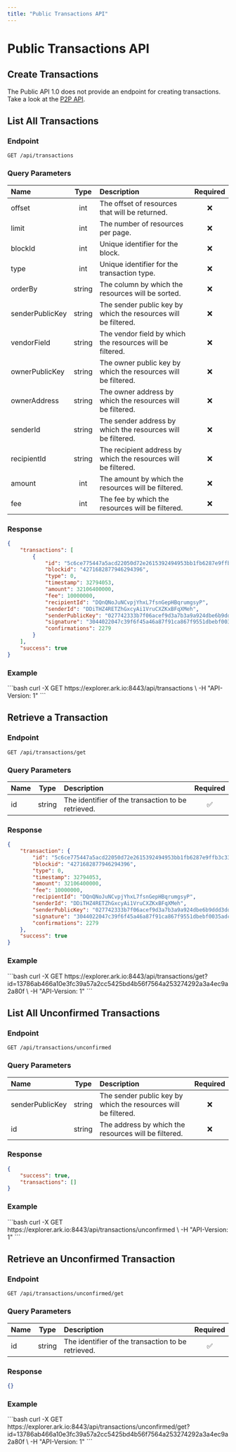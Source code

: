 ```yaml
---
title: "Public Transactions API"
---
```


# Public Transactions API

## Create Transactions

The Public API 1.0 does not provide an endpoint for creating transactions. Take a look at the [P2P API](/api/p2p/).

## List All Transactions

### Endpoint

```
GET /api/transactions
```

### Query Parameters

| Name            | Type   | Description                                                    | Required |
| :-------------- | :----: | :------------------------------------------------------------- | :------: |
| offset          | int    | The offset of resources that will be returned.                 | :x:      |
| limit           | int    | The number of resources per page.                              | :x:      |
| blockId         | int    | Unique identifier for the block.                               | :x:      |
| type            | int    | Unique identifier for the transaction type.                    | :x:      |
| orderBy         | string | The column by which the resources will be sorted.              | :x:      |
| senderPublicKey | string | The sender public key by which the resources will be filtered. | :x:      |
| vendorField     | string | The vendor field by which the resources will be filtered.      | :x:      |
| ownerPublicKey  | string | The owner public key by which the resources will be filtered.  | :x:      |
| ownerAddress    | string | The owner address by which the resources will be filtered.     | :x:      |
| senderId        | string | The sender address by which the resources will be filtered.    | :x:      |
| recipientId     | string | The recipient address by which the resources will be filtered. | :x:      |
| amount          | int    | The amount by which the resources will be filtered.            | :x:      |
| fee             | int    | The fee by which the resources will be filtered.               | :x:      |

### Response

```json
{
    "transactions": [
        {
            "id": "5c6ce775447a5acd22050d72e2615392494953bb1fb6287e9ffb3c33eaeb79aa",
            "blockid": "4271682877946294396",
            "type": 0,
            "timestamp": 32794053,
            "amount": 32106400000,
            "fee": 10000000,
            "recipientId": "DQnQNoJuNCvpjYhxL7fsnGepHBqrumgsyP",
            "senderId": "DDiTHZ4RETZhGxcyAi1VruCXZKxBFqXMeh",
            "senderPublicKey": "027742333b7f06acef9d3a7b3a9a924dbe6b9ddd3dd164c808546cacd49f6e8682",
            "signature": "3044022047c39f6f45a46a87f91ca867f9551dbebf0035adcfcbdc1370222c7a1517fc0002206fb5ecc10460e0352a8b626a508e2fcc76e39e490b0a2581dd772ebc8079696e",
            "confirmations": 2279
        }
    ],
    "success": true
}
```

### Example

<request-example>
```bash
curl -X GET https://explorer.ark.io:8443/api/transactions \
  -H "API-Version: 1"
```
</request-example>

## Retrieve a Transaction

### Endpoint

```
GET /api/transactions/get
```

### Query Parameters

| Name | Type   | Description                                        | Required           |
| :--- | :----: | :------------------------------------------------- | :----------------: |
| id   | string | The identifier of the transaction to be retrieved. | :white_check_mark: |

### Response

```json
{
    "transaction": {
        "id": "5c6ce775447a5acd22050d72e2615392494953bb1fb6287e9ffb3c33eaeb79aa",
        "blockid": "4271682877946294396",
        "type": 0,
        "timestamp": 32794053,
        "amount": 32106400000,
        "fee": 10000000,
        "recipientId": "DQnQNoJuNCvpjYhxL7fsnGepHBqrumgsyP",
        "senderId": "DDiTHZ4RETZhGxcyAi1VruCXZKxBFqXMeh",
        "senderPublicKey": "027742333b7f06acef9d3a7b3a9a924dbe6b9ddd3dd164c808546cacd49f6e8682",
        "signature": "3044022047c39f6f45a46a87f91ca867f9551dbebf0035adcfcbdc1370222c7a1517fc0002206fb5ecc10460e0352a8b626a508e2fcc76e39e490b0a2581dd772ebc8079696e",
        "confirmations": 2279
    },
    "success": true
}
```

### Example

<request-example>
```bash
curl -X GET https://explorer.ark.io:8443/api/transactions/get?id=13786ab466a10e3fc39a57a2cc5425bd4b56f7564a253274292a3a4ec9a2a80f \
  -H "API-Version: 1"
```
</request-example>

## List All Unconfirmed Transactions

### Endpoint

```
GET /api/transactions/unconfirmed
```

### Query Parameters

| Name            | Type   | Description                                                    | Required        |
| :-------------- | :----: | :------------------------------------------------------------- | :-------------: |
| senderPublicKey | string | The sender public key by which the resources will be filtered. | :x:             |
| id              | string | The address by which the resources will be filtered.           | :x:             |

### Response

```json
{
    "success": true,
    "transactions": []
}
```

### Example

<request-example>
```bash
curl -X GET https://explorer.ark.io:8443/api/transactions/unconfirmed \
  -H "API-Version: 1"
```
</request-example>

## Retrieve an Unconfirmed Transaction

### Endpoint

```
GET /api/transactions/unconfirmed/get
```

### Query Parameters

| Name | Type   | Description                                        | Required           |
| :--- | :----: | :------------------------------------------------- | :----------------: |
| id   | string | The identifier of the transaction to be retrieved. | :white_check_mark: |

### Response

```json
{}
```

### Example

<request-example>
```bash
curl -X GET https://explorer.ark.io:8443/api/transactions/unconfirmed/get?id=13786ab466a10e3fc39a57a2cc5425bd4b56f7564a253274292a3a4ec9a2a80f \
  -H "API-Version: 1"
```
</request-example>
